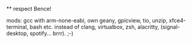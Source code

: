** respect Bence!

mods: gcc with arm-none-eabi, own geany, gpicview, tio, unzip, xfce4-terminal, bash etc. 
	instead of clang, virtualbox, zsh, alacritty, (signal-desktop, spotify... brrr). ;-)

